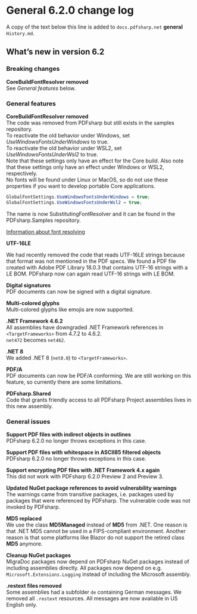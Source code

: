 ﻿# General 6.2.0 change log

A copy of the text below this line is added to `docs.pdfsharp.net` **general** `History.md`.

## What’s new in version 6.2

### Breaking changes

**CoreBuildFontResolver removed**  
See *General features* below.

### General features

**CoreBuildFontResolver removed**  
The code was removed from PDFsharp but still exists in the samples repository.  
To reactivate the old behavior under Windows, set *UseWindowsFontsUnderWindows* to true.  
To reactivate the old behavior under WSL2, set *UseWindowsFontsUnderWsl2* to true.  
Note that these settings only have an effect for the Core build.
Also note that these settings only have an effect under Windows or WSL2, respectively.  
No fonts will be found under Linux or MacOS, so do not use these properties if you want to develop portable Core applications.

```cs
GlobalFontSettings.UseWindowsFontsUnderWindows = true;
GlobalFontSettings.UseWindowsFontsUnderWsl2 = true;
```

The name is now SubstitutingFontResolver and it can be found in the PDFsharp.Samples repository.

[Information about font resolving](https://docs.pdfsharp.net/PDFsharp/Topics/Fonts/Font-Resolving.html)

**UTF-16LE**  

We had recently removed the code that reads UTF-16LE strings because that format was not mentioned in the PDF specs.
We found a PDF file created with Adobe PDF Library 18.0.3 that contains UTF-16 strings with a LE BOM.
PDFsharp now can again read UTF-16 strings with LE BOM.

**Digital signatures**  
PDF documents can now be signed with a digital signature.

**Multi-colored glyphs**  
Multi-colored glyphs like emojis are now supported.

**.NET Framework 4.6.2**  
All assemblies have downgraded .NET Framework references in `<TargetFrameworks>` from 4.7.2 to 4.6.2.  
`net472` becomes `net462`.

**.NET 8**  
We added .NET 8 (`net8.0`) to `<TargetFrameworks>`.

**PDF/A**  
PDF documents can now be PDF/A conforming. We are still working on this feature, so currently there are some limitations.

**PDFsharp.Shared**  
Code that grants friendly access to all PDFsharp Project assemblies lives in this new assembly.

### General issues

**Support PDF files with indirect objects in outlines**  
PDFsharp 6.2.0 no longer throws exceptions in this case.

**Support PDF files with whitespace in ASCII85 filtered objects**  
PDFsharp 6.2.0 no longer throws exceptions in this case.

**Support encrypting PDF files with .NET Framework 4.x again**  
This did not work with PDFsharp 6.2.0 Preview 2 and Preview 3.

**Updated NuGet package references to avoid vulnerability warnings**  
The warnings came from transitive packages, i.e. packages used by packages that were referenced by PDFsharp.
The vulnerable code was not invoked by PDFsharp.

**MD5 replaced**  
We use the class **MD5Managed** instead of **MD5** from .NET.
One reason is that .NET MD5 cannot be used in a FIPS-compliant environment.
Another reason is that some platforms like Blazor do not support the retired class **MD5** anymore.

**Cleanup NuGet packages**  
MigraDoc packages now depend on PDFsharp NuGet packages instead of including assemblies directly.
All packages now depend on e.g. `Microsoft.Extensions.Logging` instead of including the Microsoft assembly.

**.restext files removed**  
Some assemblies had a subfolder `de` containing German messages.
We removed all `.restext` resources. All messages are now available in US English only.
